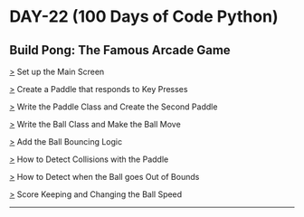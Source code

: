 # DAY-22 (100 Days of Code Python)

## Build Pong: The Famous Arcade Game
<!-- The Pong Game  -->

[>](https://github.com/Aniruddh-482/Python/blob/main/022/The%20Pong%20Game%20Project/main.py) Set up the Main Screen <br>

[>](https://github.com/Aniruddh-482/Python/blob/main/022/The%20Pong%20Game%20Project/paddle.py) Create a Paddle that responds to Key Presses <br>

[>](https://github.com/Aniruddh-482/Python/blob/main/022/The%20Pong%20Game%20Project/main.py) Write the Paddle Class and Create the Second Paddle <br>

[>](https://github.com/Aniruddh-482/Python/blob/main/022/The%20Pong%20Game%20Project/ball.py) Write the Ball Class and Make the Ball Move <br>

[>](https://github.com/Aniruddh-482/Python/blob/main/022/The%20Pong%20Game%20Project/ball.py) Add the Ball Bouncing Logic <br>

[>](https://github.com/Aniruddh-482/Python/blob/main/022/The%20Pong%20Game%20Project/main.py) How to Detect Collisions with the Paddle <br>

[>](https://github.com/Aniruddh-482/Python/blob/main/022/The%20Pong%20Game%20Project/main.py) How to Detect when the Ball goes Out of Bounds <br>

[>](https://github.com/Aniruddh-482/Python/blob/main/022/The%20Pong%20Game%20Project/scoreboard.py) Score Keeping and Changing the Ball Speed <br>
<hr>
